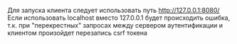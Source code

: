 Для запуска клиента следует использовать путь http://127.0.0.1:8080/
Если использовать localhost вместо 127.0.0.1 будет происходить ошибка, 
т.к. при "перекрестных" запросах между сервером аутентификации и клиентом 
произойдет перезапись csrf токена